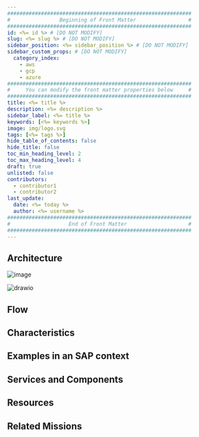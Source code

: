 ```yaml
---
############################################################
#                Beginning of Front Matter                 #
############################################################
id: <%= id %> # [DO NOT MODIFY]
slug: <%= slug %> # [DO NOT MODIFY]
sidebar_position: <%= sidebar_position %> # [DO NOT MODIFY] 
sidebar_custom_props: # [DO NOT MODIFY]
  category_index: 
    - aws
    - gcp
    - azure
############################################################
#     You can modify the front matter properties below     #
############################################################
title: <%= title %>
description: <%= description %>
sidebar_label: <%= title %>
keywords: [<%= keywords %>]
image: img/logo.svg
tags: [<%= tags %>]
hide_table_of_contents: false
hide_title: false
toc_min_heading_level: 2
toc_max_heading_level: 4
draft: true
unlisted: false
contributors:
  - contributor1
  - contributor2
last_update:
  date: <%= today %>
  author: <%= username %>
############################################################
#                   End of Front Matter                    #
############################################################
---
```


<!-- Add the 'why?' for this architecture. Why do we have it? What is its pupose -->

## Architecture

<!-- The Solution Diagram in SVG format should appear before the drawio "image" -->
![image](images/dummy.svg)

<!-- The drawio "image" should appear right after the Solution Diagram SVG image -->
![drawio](drawio/dummy.drawio)

## Flow

<!-- Add your flow content here -->

## Characteristics

<!-- Add your characteristics content here -->

## Examples in an SAP context

<!-- Add your SAP context examples here -->

## Services and Components

<!-- Add your services and components here -->

## Resources

<!-- Add your resources here -->

## Related Missions

<!-- Add related missions here -->
